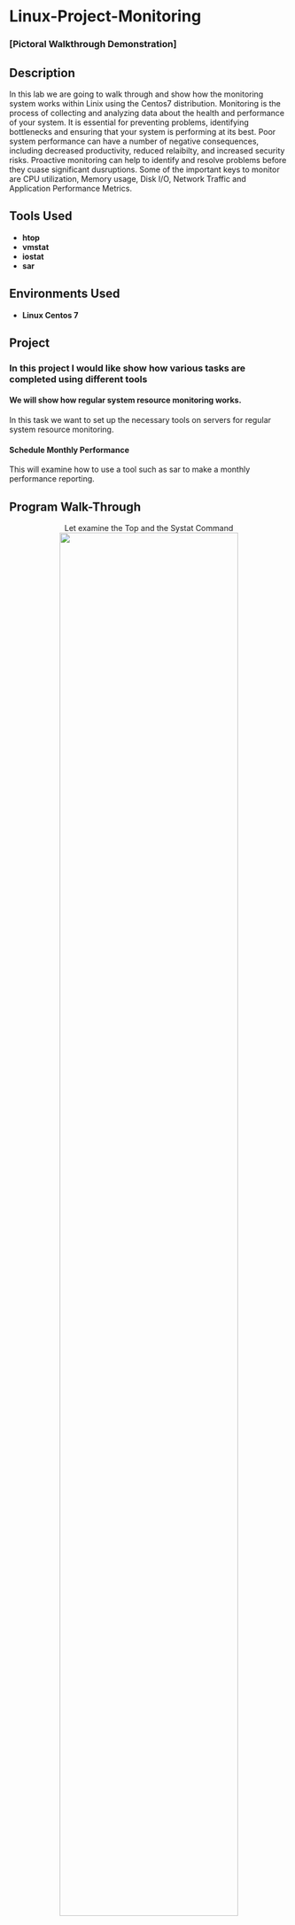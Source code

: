 <h1>Linux-Project-Monitoring</h1>

### [Pictoral Walkthrough Demonstration]

<h2>Description</h2>
In this lab we are going to walk through and show how the monitoring system works within Linix using the Centos7 distribution.
Monitoring is the process of collecting and analyzing data about the health and performance of your system. 
It is essential for preventing problems, identifying bottlenecks and ensuring that your system is performing at its best.
Poor system performance can have a number of negative consequences, including decreased productivity, reduced relaibilty, and increased
security risks. Proactive monitoring can help to identify and resolve problems before they cuase significant dusruptions.
 Some of the important keys to monitor are CPU utilization, Memory usage, Disk I/O, Network Traffic and Application Performance Metrics. 
<br />

<h2>Tools Used</h2>

- <b>htop</b>
 - <b>vmstat</b>
 - <b>iostat</b>
 - <b>sar</b>

 <h2>Environments Used </h2>

- <b>Linux Centos 7</b>

<h2>Project</h2>

  <h3>In this project I would like show how various tasks are completed using different tools</h3>

 <h4>We will show how  regular system resource monitoring works.</h4>
    In this task we want to set up the necessary tools on servers for regular system 
    resource monitoring.

  <h4>Schedule Monthly Performance</h4>
    This will examine how to use a tool such as sar to make a monthly performance reporting.
    </br>


   <h2>Program Walk-Through</h2>
   <p align="center">
    Let examine the Top and the Systat Command <br/>
    <img src="https://imgur.com/EOQ7n7s.png" height="80%" width="80%" "/>
    <p align="center">We will start by by installing htop and sysstat in our Linux. This is done with the command "sudo yum install top systat". 
     Note: I have already installed these tools.<br/>
 
     <br />

         

       
    
    
     
  
  
